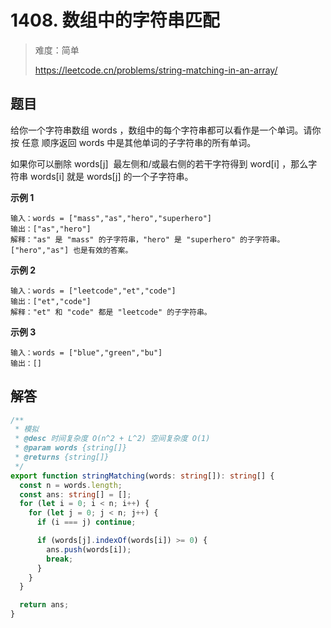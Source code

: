 # 1408. 数组中的字符串匹配

> 难度：简单
>
> https://leetcode.cn/problems/string-matching-in-an-array/

## 题目

给你一个字符串数组 words ，数组中的每个字符串都可以看作是一个单词。请你按 任意 顺序返回 words 中是其他单词的子字符串的所有单词。

如果你可以删除 words[j]  最左侧和/或最右侧的若干字符得到 word[i] ，那么字符串 words[i] 就是 words[j] 的一个子字符串。

**示例 1**

```
输入：words = ["mass","as","hero","superhero"]
输出：["as","hero"]
解释："as" 是 "mass" 的子字符串，"hero" 是 "superhero" 的子字符串。
["hero","as"] 也是有效的答案。
```

**示例 2**

```
输入：words = ["leetcode","et","code"]
输出：["et","code"]
解释："et" 和 "code" 都是 "leetcode" 的子字符串。
```

**示例 3**

```
输入：words = ["blue","green","bu"]
输出：[]
```

## 解答

```typescript
/**
 * 模拟
 * @desc 时间复杂度 O(n^2 + L^2) 空间复杂度 O(1)
 * @param words {string[]}
 * @returns {string[]}
 */
export function stringMatching(words: string[]): string[] {
  const n = words.length;
  const ans: string[] = [];
  for (let i = 0; i < n; i++) {
    for (let j = 0; j < n; j++) {
      if (i === j) continue;

      if (words[j].indexOf(words[i]) >= 0) {
        ans.push(words[i]);
        break;
      }
    }
  }

  return ans;
}
```
